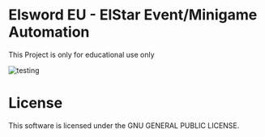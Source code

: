 # Elsword EU - ElStar Event/Minigame Automation

This Project is only for educational use only

![testing](https://i.mavis.moe/f/L7UMNV8Y5A/2020-06-04-02-16-39png.png)

# License
This software is licensed under the GNU GENERAL PUBLIC LICENSE.